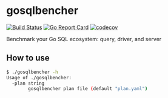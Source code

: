 # gosqlbencher

[![Build Status](https://travis-ci.org/iwanbk/gosqlbencher.svg?branch=master)](https://travis-ci.org/iwanbk/gosqlbencher)
[![Go Report Card](https://goreportcard.com/badge/github.com/iwanbk/gosqlbencher)](https://goreportcard.com/report/github.com/iwanbk/gosqlbencher)
[![codecov](https://codecov.io/gh/iwanbk/gosqlbencher/branch/master/graph/badge.svg)](https://codecov.io/gh/iwanbk/gosqlbencher)

Benchmark your Go SQL ecosystem: query, driver, and server

## How to use
```bash
$ ./gosqlbencher -h
Usage of ./gosqlbencher:
  -plan string
        gosqlbencher plan file (default "plan.yaml")
```